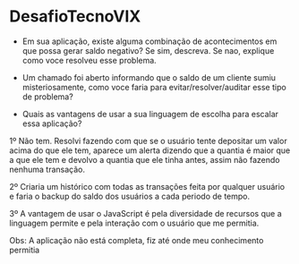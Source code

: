# DesafioTecnoVIX

  - Em sua aplicação, existe alguma combinação de acontecimentos em que possa gerar
    saldo negativo? Se sim, descreva. Se nao, explique como voce resolveu esse problema.
    
  - Um chamado foi aberto informando que o saldo de um cliente sumiu misteriosamente,
    como voce faria para evitar/resolver/auditar esse tipo de problema?
    
  - Quais as vantagens de usar a sua linguagem de escolha para escalar essa aplicação?
  
  1º Não tem. Resolvi fazendo com que se o usuário tente depositar um valor acima do que ele tem, aparece um alerta dizendo
  que a quantia é maior que a que ele tem e devolvo a quantia que ele tinha antes, assim não fazendo nenhuma transação.
  
  2º Criaria um histórico com todas as transações feita por qualquer usuário e faria o backup do saldo dos usuários a cada periodo de tempo.
  
  3º A vantagem de usar o JavaScript é pela diversidade de recursos que a linguagem permite e pela interação com o usuário que me permitia.
  
  
  Obs: A aplicação não está completa, fiz até onde meu conhecimento permitia

